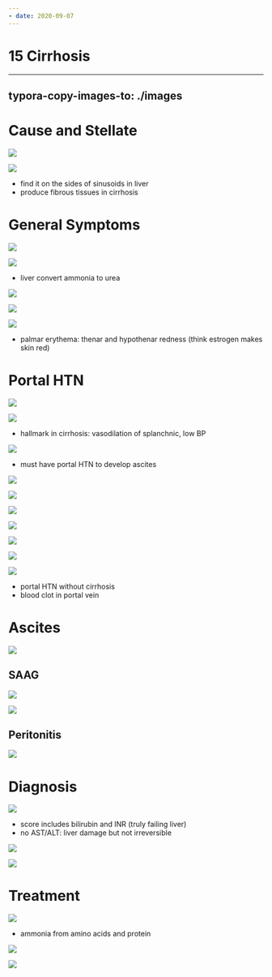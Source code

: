 ```yaml
---
- date: 2020-09-07
---
```


# 15 Cirrhosis
---

## typora-copy-images-to: ./images

# Cause and Stellate

![](https://photos.thisispiggy.com/file/wikiFiles/5B262332-70B0-4E53-8B6C-505C923495AD.jpg)

![](https://photos.thisispiggy.com/file/wikiFiles/1EE7DA1F-BD9E-4BF7-89E1-C3123ADE3D71.jpg)

- find it on the sides of sinusoids in liver
- produce fibrous tissues in cirrhosis

# General Symptoms

![](https://photos.thisispiggy.com/file/wikiFiles/57D1450D-1D52-4F67-8CDD-15C4BAF3A35C.jpg)

![](https://photos.thisispiggy.com/file/wikiFiles/3E5B55FE-399F-4174-9702-1CC69B83CABF.jpg)

- liver convert ammonia to urea

![](https://photos.thisispiggy.com/file/wikiFiles/BC0012AD-2C7B-4E79-A278-A9CF8D130794.jpg)

![](https://photos.thisispiggy.com/file/wikiFiles/F11EF951-8563-4769-9F3C-B744AD9F94DF.jpg)

![](https://photos.thisispiggy.com/file/wikiFiles/AF146385-80D9-40AA-A912-0EA5DC94D65D.jpg)

- palmar erythema: thenar and hypothenar redness (think estrogen makes skin red)

# Portal HTN

![](https://photos.thisispiggy.com/file/wikiFiles/374DA712-E605-478F-9463-476C05DF3385.jpg)

![](https://photos.thisispiggy.com/file/wikiFiles/FFBC6114-CA88-426C-A7CA-E61C5F4E3B27.jpg)

- hallmark in cirrhosis: vasodilation of splanchnic, low BP

![](https://photos.thisispiggy.com/file/wikiFiles/6D0EE5DD-F8AC-4BF1-A05A-CFAD3B9F29F1.jpg)

- must have portal HTN to develop ascites

![](https://photos.thisispiggy.com/file/wikiFiles/96462B10-4875-442A-ABDE-6BB271AB26A2.jpg)

![](https://photos.thisispiggy.com/file/wikiFiles/CB6CDD0B-01ED-42D7-8809-A36CD8507AFE.jpg)

![](https://photos.thisispiggy.com/file/wikiFiles/E4D001A7-9325-4EAF-8B11-4A016F205E5B.jpg)

![](https://photos.thisispiggy.com/file/wikiFiles/3C82771D-28E2-41BF-8C06-07BF5BBE7290.jpg)

![](https://photos.thisispiggy.com/file/wikiFiles/8B3A0E46-74B0-4DCD-B6D0-8290CFB96D61.jpg)

![](https://photos.thisispiggy.com/file/wikiFiles/E92CF987-6434-42AE-B688-8D244C4B9250.jpg)

![](https://photos.thisispiggy.com/file/wikiFiles/868BED56-A799-4D15-943E-AD3729863B49.jpg)

- portal HTN without cirrhosis
- blood clot in portal vein

# Ascites

![](https://photos.thisispiggy.com/file/wikiFiles/68786013-C207-4499-B5A0-D15291248C56.jpg)

## SAAG

![](https://photos.thisispiggy.com/file/wikiFiles/6BE30BB8-0B67-4A7C-9552-F27CC11FEC6D.jpg)

![](https://photos.thisispiggy.com/file/wikiFiles/B1C87CF3-F8EA-412D-BD31-96D6C47A477E.jpg)

## Peritonitis

![](https://photos.thisispiggy.com/file/wikiFiles/C775FDFD-54D2-4183-9AFE-DC2C6527F030.jpg)

# Diagnosis

![](https://photos.thisispiggy.com/file/wikiFiles/D4617BD7-6ACD-4C82-BE52-6DC663EE9B84.jpg)

- score includes bilirubin and INR (truly failing liver)
- no AST/ALT: liver damage but not irreversible

![](https://photos.thisispiggy.com/file/wikiFiles/EFB953D8-3371-46A1-B6E8-3CF801A1E69F.jpg)

![](https://photos.thisispiggy.com/file/wikiFiles/F7D13B59-018B-4049-A744-FF2E99A86138.jpg)

# Treatment

![](https://photos.thisispiggy.com/file/wikiFiles/C7B1F343-65DB-4972-8046-34D147F4E092.jpg)

- ammonia from amino acids and protein

![](https://photos.thisispiggy.com/file/wikiFiles/C2DD97BD-5D04-4960-8F07-0704A570250C.jpg)

![](https://photos.thisispiggy.com/file/wikiFiles/D717992D-C163-4CD1-935B-790AA9299033.jpg)
